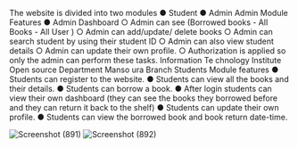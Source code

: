 The website is divided into two modules
● Student
● Admin
Admin Module Features
● Admin Dashboard
○ Admin can see (Borrowed books - All Books -
All User )
○ Admin can add/update/ delete books
○ Admin can search student by using their
student ID
○ Admin can also view student details
○ Admin can update their own profile.
○ Authorization is applied so only the admin can
perform these tasks.
Information Te
chnology Institute
Open source Department
Manso
ura Branch
Students Module features
● Students can register to the website.
● Students can view all the books and their details.
● Students can borrow a book.
● After login students can view their own dashboard
(they can see the books they borrowed before and
they can return it back to the shelf)
● Students can update their own profile.
● Students can view the borrowed book and book
return date-time.


![Screenshot (891)](https://github.com/user-attachments/assets/fd956d8e-13a0-4f77-a433-e02c7931cf16)
![Screenshot (892)](https://github.com/user-attachments/assets/924857b3-9c1e-4049-ac82-17e315929b73)
